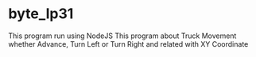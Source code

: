 # byte_lp31
This program run using NodeJS
This program about Truck Movement whether Advance, Turn Left or Turn Right and related with XY Coordinate
